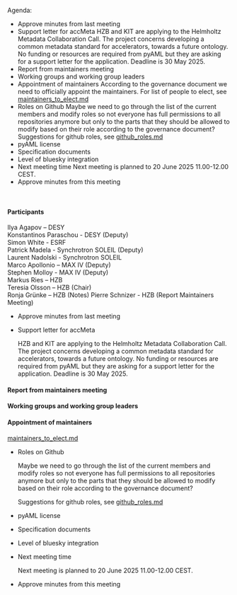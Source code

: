 Agenda:

- Approve minutes from last meeting
- Support letter for accMeta
  HZB and KIT are applying to the Helmholtz Metadata Collaboration Call. The project concerns developing a common metadata standard for accelerators, towards a future ontology. No funding or resources are required from pyAML but they are asking for a support letter for the application. Deadline is 30 May 2025.
- Report from maintainers meeting
- Working groups and working group leaders
- Appointment of maintainers
  According to the governance document we need to officially appoint the maintainers. For list of people to elect, see [maintainers_to_elect.md](maintainers_to_elect.md)
- Roles on Github
  Maybe we need to go through the list of the current members and modify roles so not everyone has full permissions to all repositories anymore but only to the parts that they should be allowed to modify based on their role according to the governance document?
  Suggestions for github roles, see [github_roles.md](github_roles.md)
- pyAML license
- Specification documents
- Level of bluesky integration
- Next meeting time
  Next meeting is planned to 20 June 2025 11.00-12.00 CEST.
- Approve minutes from this meeting
  
&nbsp;
&nbsp;

#### Participants
Ilya Agapov – DESY  
Konstantinos Paraschou - DESY (Deputy)  
Simon White - ESRF  
Patrick Madela - Synchrotron SOLEIL (Deputy)  
Laurent Nadolski - Synchrotron SOLEIL  
Marco Apollonio – MAX IV (Deputy)  
Stephen Molloy - MAX IV (Deputy)  
Markus Ries – HZB  
Teresia Olsson – HZB (Chair)  
Ronja Grünke – HZB (Notes)
Pierre Schnizer - HZB (Report Maintainers Meeting) 



- Approve minutes from last meeting

- Support letter for accMeta

  HZB and KIT are applying to the Helmholtz Metadata Collaboration Call. The project concerns developing a common metadata standard for accelerators, towards a future ontology. No funding or resources are required from pyAML but they are asking for a support letter for the application. Deadline is 30 May 2025.

#### Report from maintainers meeting

#### Working groups and working group leaders

#### Appointment of maintainers
[maintainers_to_elect.md](maintainers_to_elect.md)

- Roles on Github
  
  Maybe we need to go through the list of the current members and modify roles so not everyone has full permissions to all repositories anymore but only to the parts that they should be allowed to modify based on their role according to the governance document?

  Suggestions for github roles, see [github_roles.md](github_roles.md)

- pyAML license

- Specification documents

- Level of bluesky integration

- Next meeting time

  Next meeting is planned to 20 June 2025 11.00-12.00 CEST.

- Approve minutes from this meeting
